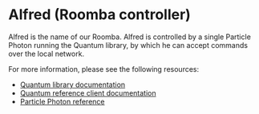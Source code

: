 # Alfred (Roomba controller)

Alfred is the name of our Roomba. Alfred is controlled by a single Particle Photon running the Quantum library, by which he can accept commands over the local network.

For more information, please see the following resources:

- [Quantum library documentation][quantum]
- [Quantum reference client documentation][quantum-client]
- [Particle Photon reference][photon]

[photon]: https://docs.particle.io/guide/getting-started/intro/photon/
[quantum]: https://github.com/Schoonology/quantum
[quantum-client]: https://github.com/Schoonology/quantum-client
